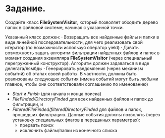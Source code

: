# Задание.

Создайте класс **FileSystemVisitor**, который позволяет обходить дерево папок в файловой системе, начиная с указанной точки.

Указанный класс должен:
· Возвращать все найденные файлы и папки в виде линейной последовательности, для чего реализовать свой итератор (по возможности используя оператор yield)
· Давать возможность задать алгоритм фильтрации найденных файлов и папок в момент создания экземпляра **FileSystemVisitor** (через специальный перегруженный конструктор). Алгоритм должен задаваться в виде делегата/лямбды
· Генерировать уведомления (через механизм событий) об этапах своей работы. В частности, должны быть реализованы следующие события (имена событий могут быть любыми главное, чтобы они соответствовали соглашению по именованию)
* *Start* и *Finish* (для начала и конца поиска)
* *FileFinded/DirectoryFinded* для всех найденных файлов и папок до фильтрации, и 
* *FilteredFileFinded/filteredDirectoryFinded* для файлов и папок, прошедших фильтрацию. Данные события должны позволять (через установку специальных флагов в переданных параметрах):
   - прервать поиск
   - исключить файлы/папки из конечного списка
